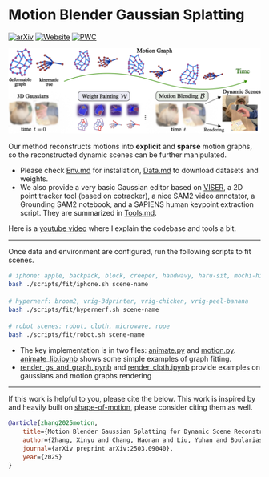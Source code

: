 # Motion Blender Gaussian Splatting

[![arXiv](https://img.shields.io/badge/arXiv-2503.09040-b31b1b.svg)](https://arxiv.org/abs/2503.09040)  [![Website](https://img.shields.io/badge/Website_&_Demos-blue.svg)](https://mlzxy.github.io/motion-blender-gs)  [![PWC](https://img.shields.io/endpoint.svg?url=https://paperswithcode.com/badge/motion-blender-gaussian-splatting-for-dynamic/dynamic-reconstruction-on-iphone-dataset)](https://paperswithcode.com/sota/dynamic-reconstruction-on-iphone-dataset) 


![](assets/imgs/overview.png)

Our method reconstructs motions into **explicit** and **sparse** motion graphs, so the reconstructed dynamic scenes can be further manipulated.

- Please check [Env.md](Env.md) for installation, [Data.md](Data.md) to download datasets and weights. 
- We also provide a very basic Gaussian editor based on [VISER](https://viser.studio/main/), a 2D point tracker tool (based on cotracker), a nice SAM2 video annotator, a Grounding SAM2 notebook, and a SAPIENS human keypoint extraction script. They are summarized in [Tools.md](Tools.md). 

Here is a [youtube video](https://youtu.be/hsLUvXhTAuo) where I explain the codebase and tools a bit.


---

Once data and environment are configured, run the following scripts to fit scenes. 


```bash
# iphone: apple, backpack, block, creeper, handwavy, haru-sit, mochi-high-five, paper-windmill, pillow, spin, sriracha-tree, teddy
bash ./scripts/fit/iphone.sh scene-name

# hypernerf: broom2, vrig-3dprinter, vrig-chicken, vrig-peel-banana
bash ./scripts/fit/hypernerf.sh scene-name

# robot scenes: robot, cloth, microwave, rope
bash ./scripts/fit/robot.sh scene-name
```

- The key implementation is in two files: [animate.py](motionblender/lib/animate.py) and [motion.py](motionblender/lib/motion.py). [animate_lib.ipynb](scripts/notebooks/animate_lib.ipynb) shows some simple examples of graph fitting. 
- [render_gs_and_graph.ipynb](scripts/notebooks/render_gs_and_graph.ipynb) and [render_cloth.ipynb](scripts/notebooks/render_cloth.ipynb) provide examples on gaussians and motion graphs rendering

---

If this work is helpful to you, please cite the below. This work is inspired by and heavily built on [shape-of-motion](https://github.com/vye16/shape-of-motion), please consider citing them as well.

```bibtex
@article{zhang2025motion,
    title={Motion Blender Gaussian Splatting for Dynamic Scene Reconstruction},
    author={Zhang, Xinyu and Chang, Haonan and Liu, Yuhan and Boularias, Abdeslam},
    journal={arXiv preprint arXiv:2503.09040},
    year={2025}
}
```

